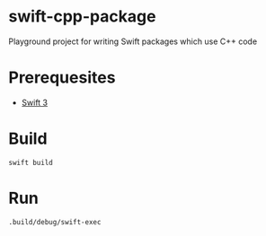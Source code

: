 # swift-cpp-package
Playground project for writing Swift packages which use C++ code

# Prerequesites
- [Swift 3](https://swift.org/download/)

# Build
`swift build`

# Run
`.build/debug/swift-exec`

